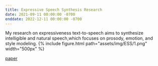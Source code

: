 ```yaml
---
title: Expressive Speech Synthesis Research
date: 2021-09-11 00:00:00 -0700
enddate: 2022-12-11 00:00:00 -0700
---
```


<!-- ![](https://upload.wikimedia.org/wikipedia/commons/thumb/6/6f/Beethoven.jpg/200px-Beethoven.jpg) -->

My research on expressiveness text-to-speech aims to synthesize intelligible and natural speech,which focuses on prosody, emotion, and style modeling.
{% include figure.html path="assets/img/ESS/1.png" width="500px" %}

[paper](https://arxiv.org/abs/2306.02593)

<!-- [Source: Wikipedia](https://en.wikipedia.org/wiki/Ludwig_van_Beethoven) -->